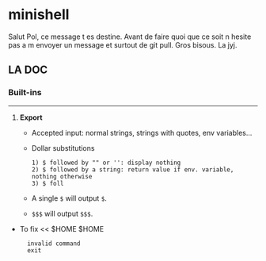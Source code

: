 # minishell
Salut Pol, ce message t es destine. Avant de faire quoi que ce soit n hesite pas a m envoyer un message et surtout de git pull.
Gros bisous.
La jyj.

## LA DOC

### Built-ins

---

1) **Export**
    
    -   Accepted input: normal strings, strings with quotes, env variables...
    -   Dollar substitutions

            1) $ followed by "" or '': display nothing
            2) $ followed by a string: return value if env. variable, nothing otherwise
            3) $ foll

    -   A single `$` will output `$`.
    -   `$$$` will output `$$$`.

- To fix
        << $HOME
        $HOME

        invalid command
        exit